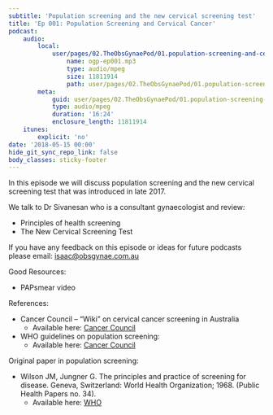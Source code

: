 ```yaml
---
subtitle: 'Population screening and the new cervical screening test'
title: 'Ep 001: Population Screening and Cervical Cancer'
podcast:
    audio:
        local:
            user/pages/02.TheObsGynaePod/01.population-screening-and-cervical-cancer/ogp-ep001.mp3:
                name: ogp-ep001.mp3
                type: audio/mpeg
                size: 11811914
                path: user/pages/02.TheObsGynaePod/01.population-screening-and-cervical-cancer/ogp-ep001.mp3
        meta:
            guid: user/pages/02.TheObsGynaePod/01.population-screening-and-cervical-cancer/ogp-ep001.mp3
            type: audio/mpeg
            duration: '16:24'
            enclosure_length: 11811914
    itunes:
        explicit: 'no'
date: '2018-05-15 00:00'
hide_git_sync_repo_link: false
body_classes: sticky-footer
---
```


In this episode we will discuss population screening and the new cervical screening test that was introduced in late 2017.

We talk to Dr Sivanesan who is a consultant gynaecologist and review:
* Principles of health screening
* The New Cervical Screening Test

If you have any feedback on this episode or ideas for future podcasts please email: isaac@obsgynae.com.au

Good Resources:
* PAPsmear video

References:
* Cancer Council – “Wiki” on cervical cancer screening in Australia
  * Available here: [Cancer Council](https://wiki.cancer.org.au/australia/Guidelines:Cervical_cancer/Screening)
* WHO guidelines on population screening:
  * Available here: [Cancer Council](https://wiki.cancer.org.au/policy/Principles_of_screening#Principles_for_the_introduction_of_population_screening)

Original paper in population screening:
* Wilson JM, Jungner G. The principles and practice of screening for disease. Geneva, Switzerland: World Health Organization; 1968. (Public Health Papers no. 34).
  * Available here: [WHO](http://apps.who.int/iris/handle/10665/37650)